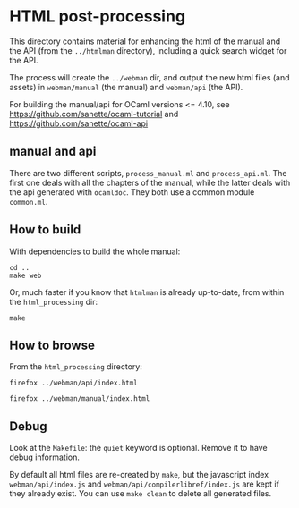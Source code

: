 # HTML post-processing

This directory contains material for enhancing the html of the manual
and the API (from the `../htmlman` directory), including a quick
search widget for the API.

The process will create the `../webman` dir, and output the new html
files (and assets) in `webman/manual` (the manual) and `webman/api` (the
API).

For building the manual/api for OCaml versions <= 4.10, see
https://github.com/sanette/ocaml-tutorial and
https://github.com/sanette/ocaml-api

## manual and api

There are two different scripts, `process_manual.ml` and
`process_api.ml`.  The first one deals with all the chapters of the
manual, while the latter deals with the api generated with `ocamldoc`.
They both use a common module `common.ml`.

## How to build

With dependencies to build the whole manual:
```
cd ..
make web
```

Or, much faster if you know that `htmlman` is already up-to-date, from
within the `html_processing` dir:

```
make
```

## How to browse

From the `html_processing` directory:

`firefox ../webman/api/index.html`

`firefox ../webman/manual/index.html`

## Debug

Look at the `Makefile`: the `quiet` keyword is optional. Remove it to
have debug information.

By default all html files are re-created by `make`, but the javascript
index `webman/api/index.js` and `webman/api/compilerlibref/index.js`
are kept if they already exist. You can use `make clean` to delete all
generated files.
